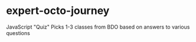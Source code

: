# expert-octo-journey

JavaScript "Quiz" Picks 1-3 classes from BDO based on answers to various questions
